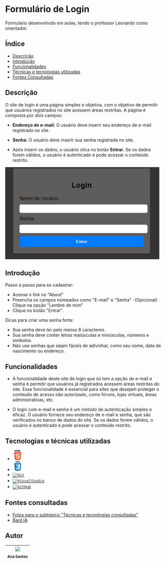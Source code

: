 # Formulário de Login
Formulário desenvolvido em aulas, tendo o professor Leonardo como orientador.

## Índice 
* [Descrição](#descrição)
* [Introdução](#introdução)
* [Funcionalidades](#funcionalidades)
* [Técnicas e tecnologias utilizadas](#técnicas-e-tecnologias-utilizadas)
* [Fontes Consultadas](#fontes-consultadas)

## Descrição
O site de login é uma página simples e objetiva, com o objetivo de permitir que usuários registrados no site acessem áreas restritas. A página é composta por dois campos:

- **Endereço de e-mail:** O usuário deve inserir seu endereço de e-mail registrado no site.
- **Senha:** O usuário deve inserir sua senha registrada no site.

- Após inserir os dados, o usuário clica no botão **Entrar**. Se os dados forem válidos, o usuário é autenticado e pode acessar o conteúdo restrito.

![img](img/form-login.png)

## Introdução
Passo a passo para se cadastrar:

- Acesse o link no "About"
- Preencha os campos nomeados como "E-mail" e "Senha"
-(Opicional) Clique na opção "Lembre de mim"
- Clique no botão "Entrar".

Dicas para criar uma senha forte:
- Sua senha deve ter pelo menos 8 caracteres.
- Sua senha deve conter letras maiúsculas e minúsculas, números e símbolos.
- Não use senhas que sejam fáceis de adivinhar, como seu nome, data de nascimento ou endereço.

## Funcionalidades 
- A funcionalidade deste site de login que só tem a opção de e-mail e senha é permitir que usuários já registrados acessem áreas restritas do site. Essa funcionalidade é essencial para sites que desejam proteger o conteúdo de acesso não autorizado, como fóruns, lojas virtuais, áreas administrativas, etc.

- O login com e-mail e senha é um método de autenticação simples e eficaz. O usuário fornece seu endereço de e-mail e senha, que são verificados no banco de dados do site. Se os dados forem válidos, o usuário é autenticado e pode acessar o conteúdo restrito.

## Tecnologias e técnicas utilizadas
* [<code><img height="32" src="https://raw.githubusercontent.com/github/explore/80688e429a7d4ef2fca1e82350fe8e3517d3494d/topics/html/html.png" alt="HTML5"/></code>](https://developer.mozilla.org/pt-BR/docs/Web/HTML)
* [<code><img height="32" src="https://raw.githubusercontent.com/github/explore/80688e429a7d4ef2fca1e82350fe8e3517d3494d/topics/css/css.png" alt="CSS"/></code>](https://developer.mozilla.org/pt-BR/docs/Web/CSS)
* [<code><img height="32" src="https://www.malwarebytes.com/wp-content/uploads/sites/2/2023/01/asset_upload_file97293_255583.jpg" alt="Git"/></code>](https://git-scm.com/)
* [<code><img height="32" src="https://img.shields.io/badge/VSCode-0078D4?style=for-the-badge&logo=visual%20studio%20code&logoColor=white" alt="VisualStudio"/></code>](https://code.visualstudio.com/)
* [<code><img height="32" src="https://img.shields.io/badge/GitHub-100000?style=for-the-badge&logo=github&logoColor=white" alt="GitHub"/></code>](https://github.com/)

## Fontes consultadas
* [Fotos para o subtópico "Técnicas e tecnologias consultadas"](https://github.com/alexandresanlim/Badges4-README.md-Profile)
* [Bard IA](https://bard.google.com/?utm_source=sem&utm_medium=paid-media&utm_campaign=q4ptBR_sem6&gclid=Cj0KCQiAgqGrBhDtARIsAM5s0_k9W8OsK3vmqlcY5UaHv-rq88tc1i5vpDnRCh9RXFkoF3otpUqYCr4aAgjyEALw_wcB)

## Autor
|  [<img loading="lazy" src="https://avatars.githubusercontent.com/u/140711663?v=4" width=115><br><sub>Ana Santos</sub>](https://github.com/heloochan) |  
| :---: |
